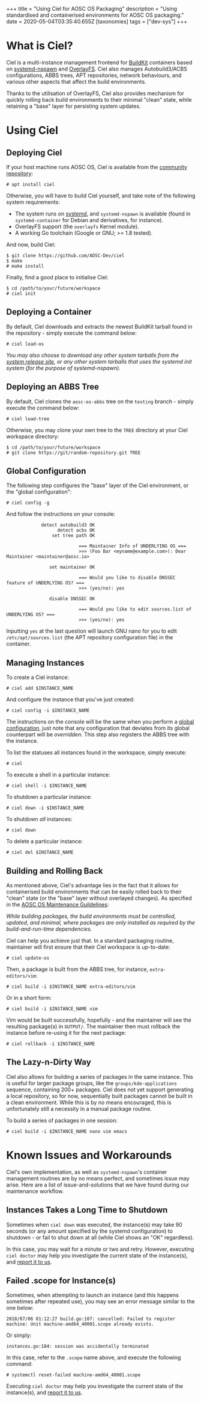 +++
title = "Using Ciel for AOSC OS Packaging"
description = "Using standardised and containerised environments for AOSC OS packaging."
date = 2020-05-04T03:35:40.655Z
[taxonomies]
tags = ["dev-sys"]
+++

# What is Ciel?

Ciel is a multi-instance management frontend for [BuildKit](@/developer/system/preparing-a-build-environment.md#buildkit) containers based on [systemd-nspawn](https://www.freedesktop.org/software/systemd/man/systemd-nspawn.html) and [OverlayFS](https://www.kernel.org/doc/Documentation/filesystems/overlayfs.txt). Ciel also manages Autobuild3/ACBS configurations, ABBS trees, APT repositories, network behaviours, and various other aspects that affect the build environments.

Thanks to the utilisation of OverlayFS, Ciel also provides mechanism for quickly rolling back build environments to their minimal "clean" state, while retaining a "base" layer for persisting system updates.

# Using Ciel

## Deploying Ciel

If your host machine runs AOSC OS, Ciel is available from the [community repository](https://repo.aosc.io/):

```
# apt install ciel
```

Otherwise, you will have to build Ciel yourself, and take note of the following system requirements:

- The system runs on [systemd](https://www.freedesktop.org/wiki/Software/systemd/), and `systemd-nspawn` is available (found in `systemd-container` for Debian and derivatives, for instance).
- OverlayFS support (the `overlayfs` Kernel module).
- A working Go toolchain (Google or GNU; >= 1.8 tested).

And now, build Ciel:

```
$ git clone https://github.com/AOSC-Dev/ciel
$ make
# make install
```

Finally, find a good place to initialise Ciel:

```
$ cd /path/to/your/future/workspace
# ciel init
```

## Deploying a Container

By default, Ciel downloads and extracts the newest BuildKit tarball found in the repository - simply execute the command below:

```
# ciel load-os
```

*You may also choose to download any other system tarballs from the [system release site](https://releases.aosc.io/), or any other system tarballs that uses the systemd init system (for the purpose of systemd-nspawn).*

## Deploying an ABBS Tree

By default, Ciel clones the `aosc-os-abbs` tree on the `testing` branch - simply execute the command below:

```
# ciel load-tree
```

Otherwise, you may clone your own tree to the `TREE` directory at your Ciel workspace directory:

```
$ cd /path/to/your/future/workspace
# git clone https://git/random-repository.git TREE
```

## Global Configuration

The following step configures the "base" layer of the Ciel environment, or the "global configuration":

```
# ciel config -g
```

And follow the instructions on your console:

```
             detect autobuild3 OK
                   detect acbs OK
                 set tree path OK

                           === Maintainer Info of UNDERLYING OS ===
                           >>> (Foo Bar <myname@example.com>): Dear Maintainer <maintainer@aosc.io>

                set maintainer OK

                           === Would you like to disable DNSSEC feature of UNDERLYING OS? ===
                           >>> (yes/no): yes

                disable DNSSEC OK

                           === Would you like to edit sources.list of UNDERLYING OS? ===
                           >>> (yes/no): yes
```

Inputting `yes` at the last question will launch GNU nano for you to edit `/etc/apt/sources.list` (the APT repository configuration file) in the container.

## Managing Instances

To create a Ciel instance:

```
# ciel add $INSTANCE_NAME
```

And configure the instance that you've just created:

```
# ciel config -i $INSTANCE_NAME
```

The instructions on the console will be the same when you perform a [global configuration](#global-configuration), just note that any configuration that deviates from its global counterpart will be *overridden*. This step also registers the ABBS tree with the instance.

To list the statuses all instances found in the workspace, simply execute:

```
# ciel
```

To execute a shell in a particular instance:

```
# ciel shell -i $INSTANCE_NAME
```

To shutdown a particular instance:

```
# ciel down -i $INSTANCE_NAME
```

To shutdown *all* instances:

```
# ciel down
```

To delete a particular instance:

```
# ciel del $INSTANCE_NAME
```

## Building and Rolling Back

As mentioned above, Ciel's advantage lies in the fact that it allows for containerised build environments that can be easily rolled back to their "clean" state (or the "base" layer without overlayed changes). As specified in the [AOSC OS Maintenance Guildelines](@/developer/system/maintenance-guidelines.md#the-builds):

*While building packages, the build environments must be controlled, updated, and minimal, where packages are only installed as required by the build-and-run-time dependencies.*

Ciel can help you achieve just that. In a standard packaging routine, maintainer will first ensure that their Ciel workspace is up-to-date:

```
# ciel update-os
```

Then, a package is built from the ABBS tree, for instance, `extra-editors/vim`:

```
# ciel build -i $INSTANCE_NAME extra-editors/vim
```

Or in a short form:

```
# ciel build -i $INSTANCE_NAME vim
```

Vim would be built successfully, hopefully - and the maintainer will see the resulting package(s) in `OUTPUT/`. The maintainer then must rollback the instance before re-using it for the next package:

```
# ciel rollback -i $INSTANCE_NAME
```

## The Lazy-n-Dirty Way

Ciel also allows for building a series of packages in the same instance. This is useful for larger package groups, like the `groups/kde-applications` sequence, containing 200+ packages. Ciel does not yet support generating a local repository, so for now, sequentially built packages cannot be built in a clean environment. While this is by no means encouraged, this is unfortunately still a necessity in a manual package routine.

To build a series of packages in one session:

```
# ciel build -i $INSTANCE_NAME nano vim emacs
```

# Known Issues and Workarounds

Ciel's own implementation, as well as `systemd-nspawn`'s container management routines are by no means perfect, and sometimes issue may arise. Here are a list of issue-and-solutions that we have found during our maintenance workflow.

## Instances Takes a Long Time to Shutdown

Sometimes when `ciel down` was executed, the instance(s) may take 90 seconds (or any amount specified by the systemd configuration) to shutdown - or fail to shut down at all (while Ciel shows an "OK" regardless).

In this case, you may wait for a minute or two and retry. However, executing `ciel doctor` may help you investigate the current state of the instance(s), and [report it to us](https://github.com/AOSC-Dev/ciel/issues/new).

## Failed .scope for Instance(s)

Sometimes, when attempting to launch an instance (and this happens sometimes after repeated use), you may see an error message similar to the one below:

```
2018/07/06 01:12:27 build.go:107: cancelled: Failed to register machine: Unit machine-amd64_40001.scope already exists.
```

Or simply:

```
instances.go:184: session was accidentally terminated
```

In this case, refer to the `.scope` name above, and execute the following command:

```
# systemctl reset-failed machine-amd64_40001.scope
```

Executing `ciel doctor` may help you investigate the current state of the instance(s), and [report it to us](https://github.com/AOSC-Dev/ciel/issues/new).